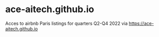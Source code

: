 # ace-aitech.github.io

Acces to airbnb Paris listings for quarters Q2-Q4 2022 via https://ace-aitech.github.io


